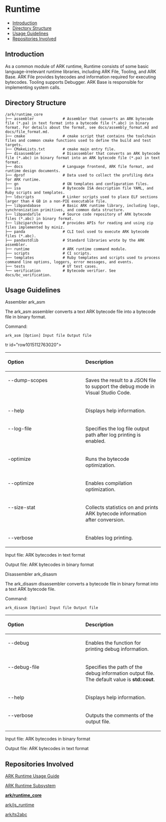# Runtime<a name="EN-US_TOPIC_0000001138850082"></a>

-   [Introduction](#section11660541593)
-   [Directory Structure](#section161941989596)
-   [Usage Guidelines](#section1312121216216)
-   [Repositories Involved](#section1371113476307)

## Introduction<a name="section11660541593"></a>

As a common module of ARK runtime, Runtime consists of some basic language-irrelevant runtime libraries, including ARK File, Tooling, and ARK Base. ARK File provides bytecodes and information required for executing bytecodes. Tooling supports Debugger. ARK Base is responsible for implementing system calls.

## Directory Structure<a name="section161941989596"></a>

```
/ark/runtime_core
├── assembler             # Assembler that converts an ARK bytecode file (*.pa) in text format into a bytecode file (*.abc) in binary format. For details about the format, see docs/assembly_format.md and docs/file_format.md.
├── cmake                 # cmake script that contains the toolchain files and common cmake functions used to define the build and test targets.
├── CMakeLists.txt        # cmake main entry file.
├── disassembler          # Disassembler that converts an ARK bytecode file (*.abc) in binary format into an ARK bytecode file (*.pa) in text format.
├── docs                  # Language frontend, ARK file format, and runtime design documents.
├── dprof                 # Data used to collect the profiling data for ARK runtime.
├── gn                    # GN templates and configuration files.
├── isa                   # Bytecode ISA description file YAML, and Ruby scripts and templates.
├── ldscripts             # Linker scripts used to place ELF sections larger than 4 GB in a non-PIE executable file.
├── libpandabase          # Basic ARK runtime library, including logs, synchronization primitives, and common data structure.
├── libpandafile          # Source code repository of ARK bytecode files (*.abc) in binary format.
├── libziparchive         # provides APIs for reading and using zip files implemented by miniz.
├── panda                 # CLI tool used to execute ARK bytecode files (*.abc).
├── pandastdlib           # Standard libraries wrote by the ARK assembler.
├── runtime               # ARK runtime command module.
├── scripts               # CI scripts.
├── templates             # Ruby templates and scripts used to process command line options, loggers, error messages, and events.
├── tests                 # UT test cases.
└── verification          # Bytecode verifier. See docs/bc_verification.

```

## Usage Guidelines<a name="section1312121216216"></a>

Assembler ark\_asm

The ark\_asm assembler converts a text ARK bytecode file into a bytecode file in binary format.

Command:

```
ark_asm [Option] Input file Output file
```

<a name="table11141827153017"></a>
<table><thead align="left"><tr id="row101462717303"><th class="cellrowborder" valign="top" width="50%" id="mcps1.1.3.1.1"><p id="p51552743010"><a name="p51552743010"></a><a name="p51552743010"></a>Option</p>
</th>
<th class="cellrowborder" valign="top" width="50%" id="mcps1.1.3.1.2"><p id="p11592710304"><a name="p11592710304"></a><a name="p11592710304"></a>Description</p>
</th>
</tr>
</thead>
<tbody><tr id="row2015172763014"><td class="cellrowborder" valign="top" width="50%" headers="mcps1.1.3.1.1 "><p id="p171592710306"><a name="p171592710306"></a><a name="p171592710306"></a>--dump-scopes</p>
</td>
<td class="cellrowborder" valign="top" width="50%" headers="mcps1.1.3.1.2 "><p id="p13151527133011"><a name="p13151527133011"></a><a name="p13151527133011"></a>Saves the result to a JSON file to support the debug mode in Visual Studio Code.</p>
</td>
</tr>
<tr id="row1015527173015"><td class="cellrowborder" valign="top" width="50%" headers="mcps1.1.3.1.1 "><p id="p1615182712308"><a name="p1615182712308"></a><a name="p1615182712308"></a>--help</p>
</td>
<td class="cellrowborder" valign="top" width="50%" headers="mcps1.1.3.1.2 "><p id="p9556101593120"><a name="p9556101593120"></a><a name="p9556101593120"></a>Displays help information.</p>
</td>
</tr>
<tr id="row1015112763020"><td class="cellrowborder" valign="top" width="50%" headers="mcps1.1.3.1.1 "><p id="p1815182733012"><a name="p1815182733012"></a><a name="p1815182733012"></a>--log-file</p>
</td>
<td class="cellrowborder" valign="top" width="50%" headers="mcps1.1.3.1.2 "><p id="p1615627173019"><a name="p1615627173019"></a><a name="p1615627173019"></a>Specifies the log file output path after log printing is enabled.</p>
</td>
</tr>
tr id="row1015112763020"><td class="cellrowborder" valign="top" width="50%" headers="mcps1.1.3.1.1 "><p id="p1815182733012"><a name="p1815182733012"></a><a name="p1815182733012"></a>-optimize</p>
</td>
<td class="cellrowborder" valign="top" width="50%" headers="mcps1.1.3.1.2 "><p id="p1615627173019"><a name="p1615627173019"></a><a name="p1615627173019"></a>Runs the bytecode optimization.</p>
</td>
</tr>
<tr id="row131515277307"><td class="cellrowborder" valign="top" width="50%" headers="mcps1.1.3.1.1 "><p id="p111572716304"><a name="p111572716304"></a><a name="p111572716304"></a>--optimize</p>
</td>
<td class="cellrowborder" valign="top" width="50%" headers="mcps1.1.3.1.2 "><p id="p25842312319"><a name="p25842312319"></a><a name="p25842312319"></a>Enables compilation optimization.</p>
</td>
</tr>
<tr id="row1815112753020"><td class="cellrowborder" valign="top" width="50%" headers="mcps1.1.3.1.1 "><p id="p2151927193015"><a name="p2151927193015"></a><a name="p2151927193015"></a>--size-stat</p>
</td>
<td class="cellrowborder" valign="top" width="50%" headers="mcps1.1.3.1.2 "><p id="p1715312588115"><a name="p1715312588115"></a><a name="p1715312588115"></a>Collects statistics on and prints ARK bytecode information after conversion.</p>
</td>
</tr>
<tr id="row1915182703012"><td class="cellrowborder" valign="top" width="50%" headers="mcps1.1.3.1.1 "><p id="p17151527133017"><a name="p17151527133017"></a><a name="p17151527133017"></a>--verbose</p>
</td>
<td class="cellrowborder" valign="top" width="50%" headers="mcps1.1.3.1.2 "><p id="p15761152983113"><a name="p15761152983113"></a><a name="p15761152983113"></a>Enables log printing.</p>
</td>
</tr>
</tbody>
</table>

Input file: ARK bytecodes in text format

Output file: ARK bytecodes in binary format

Disassembler ark\_disasm

The ark\_disasm disassembler converts a bytecode file in binary format into a text ARK bytecode file.

Command:

```
ark_disasm [Option] Input file Output file
```

<a name="table125062517328"></a>
<table><thead align="left"><tr id="row125182553217"><th class="cellrowborder" valign="top" width="50%" id="mcps1.1.3.1.1"><p id="p175162514327"><a name="p175162514327"></a><a name="p175162514327"></a>Option</p>
</th>
<th class="cellrowborder" valign="top" width="50%" id="mcps1.1.3.1.2"><p id="p6512255324"><a name="p6512255324"></a><a name="p6512255324"></a>Description</p>
</th>
</tr>
</thead>
<tbody><tr id="row5511825103218"><td class="cellrowborder" valign="top" width="50%" headers="mcps1.1.3.1.1 "><p id="p45172513326"><a name="p45172513326"></a><a name="p45172513326"></a>--debug</p>
</td>
<td class="cellrowborder" valign="top" width="50%" headers="mcps1.1.3.1.2 "><p id="p1245695053215"><a name="p1245695053215"></a><a name="p1245695053215"></a>Enables the function for printing debug information.</p>
</td>
</tr>
<tr id="row951112515321"><td class="cellrowborder" valign="top" width="50%" headers="mcps1.1.3.1.1 "><p id="p451192515323"><a name="p451192515323"></a><a name="p451192515323"></a>--debug-file</p>
</td>
<td class="cellrowborder" valign="top" width="50%" headers="mcps1.1.3.1.2 "><p id="p175142583210"><a name="p175142583210"></a><a name="p175142583210"></a>Specifies the path of the debug information output file. The default value is <strong id="b1486165094613"><a name="b1486165094613"></a><a name="b1486165094613"></a>std::cout</strong>.</p>
</td>
</tr>
<tr id="row45116253325"><td class="cellrowborder" valign="top" width="50%" headers="mcps1.1.3.1.1 "><p id="p85116259328"><a name="p85116259328"></a><a name="p85116259328"></a>--help</p>
</td>
<td class="cellrowborder" valign="top" width="50%" headers="mcps1.1.3.1.2 "><p id="p1348135833214"><a name="p1348135833214"></a><a name="p1348135833214"></a>Displays help information.</p>
</td>
</tr>
<tr id="row194197407327"><td class="cellrowborder" valign="top" width="50%" headers="mcps1.1.3.1.1 "><p id="p154205401325"><a name="p154205401325"></a><a name="p154205401325"></a>--verbose</p>
</td>
<td class="cellrowborder" valign="top" width="50%" headers="mcps1.1.3.1.2 "><p id="p369871173312"><a name="p369871173312"></a><a name="p369871173312"></a>Outputs the comments of the output file.</p>
</td>
</tr>
</tbody>
</table>

Input file: ARK bytecodes in binary format

Output file: ARK bytecodes in text format

## Repositories Involved<a name="section1371113476307"></a>

[ARK Runtime Usage Guide](https://gitee.com/openharmony/ark_js_runtime/blob/master/docs/ARK-Runtime-Usage-Guide.md)

[ARK Runtime Subsystem](https://gitee.com/openharmony/ark_js_runtime/blob/master/docs/ARK-Runtime-Subsystem.md)

**[ark/runtime\_core](README_zh.md)**

[ark/js\_runtime](https://gitee.com/openharmony/ark_js_runtime/blob/master/README.md)

[ark/ts2abc](https://gitee.com/openharmony/ark_js_runtime/blob/master/README.md)
